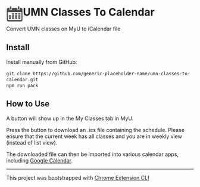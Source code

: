 # <img src="public/icons/icon_48.png" width="45" align="left"> UMN Classes To Calendar

Convert UMN classes on MyU to iCalendar file

## Install

Install manually from GitHub:

```
git clone https://github.com/generic-placeholder-name/umn-classes-to-calendar.git
npm run pack
```

## How to Use

A button will show up in the My Classes tab in MyU. 

Press the button to download an .ics file containing the schedule. Please ensure that the current week has all classes and you are in weekly view (instead of list view).

The downloaded file can then be imported into various calendar apps, including [Google Calendar](https://support.google.com/calendar/answer/37118?hl=en).

---

This project was bootstrapped with [Chrome Extension CLI](https://github.com/dutiyesh/chrome-extension-cli)

